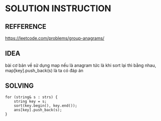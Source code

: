 # SOLUTION INSTRUCTION 

## REFFERENCE
https://leetcode.com/problems/group-anagrams/

## IDEA 
bài cơ bản về sử dụng map 
nếu là anagram tức là khi sort lại thì bằng nhau, map[key].push_back(s) là ta có đáp án

## SOLVING 

```
for (string& s : strs) {
    string key = s;
    sort(key.begin(), key.end());
    ans[key].push_back(s);
}
```



